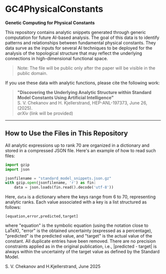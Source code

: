 # GC4PhysicalConstants

**Genetic Computing for Physical Constants**

This repository contains analytic snippets generated through generic computation for future AI-based analysis. The goal of this data is to identify patterns and relationships between fundamental physical constants. They data surve as the inputs for several AI techniques to be deployed for the analysis of the topological structure that may reflect the underlying connections in high-dimensional functional space.

> Note: The file will be public only after the paper will be visible in the public domain.


If you use these data with analytic functions, please cite the following work:

> **"Discovering the Underlying Analytic Structure within Standard Model Constants Using Artificial Intelligence"**  
> S. V. Chekanov and H. Kjellerstrand, HEP-ANL-197373, June 26, (2025).  
> *arXiv* (link will be provided)

---

## How to Use the Files in This Repository

All analytic expressions up to rank 70 are organized in a dictionary and stored in a compressed JSON file. Here's an example of how to read such files:

```python
import gzip
import json

jsonfilename = "standard_model_snippets.json.gz"
with gzip.open(jsonfilename, 'r') as fin:
    data = json.loads(fin.read().decode('utf-8'))
```
Here, ```data``` is a dictionary where the keys range from 6 to 70, representing analytic ranks. Each value associated with a key is a list structured as follows:

```
[equation,error,predicted,target]
```
where "equation" is the symbolic equation (using the notation close to LaTeX), "error" is the obtained uncertainty (expressed as a percentage), "predicted" is the predicted value, and 
"target" is the actual value of the constant.  All duplicate entries have been removed. There are no precision constraints applied as in the original publication, i.e., |predicted - target| is always within the uncertainty of the target value as defined by the Standard Model.

S. V. Chekanov and H.Kjellerstrand, 
June 2025


